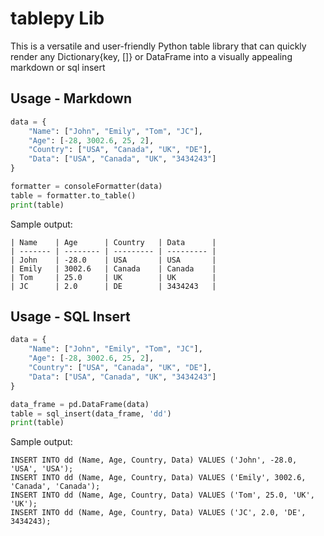 # tablepy Lib

This is a versatile and user-friendly Python table library that can quickly render any Dictionary{key, []} or DataFrame into a visually appealing markdown or sql insert

## Usage - Markdown

```python
data = {
    "Name": ["John", "Emily", "Tom", "JC"],
    "Age": [-28, 3002.6, 25, 2],
    "Country": ["USA", "Canada", "UK", "DE"],
    "Data": ["USA", "Canada", "UK", "3434243"]
}

formatter = consoleFormatter(data)
table = formatter.to_table()
print(table)    
```

Sample output:

```
| Name    | Age      | Country   | Data      | 
| ------- | -------- | --------- | --------- | 
| John    | -28.0    | USA       | USA       | 
| Emily   | 3002.6   | Canada    | Canada    | 
| Tom     | 25.0     | UK        | UK        | 
| JC      | 2.0      | DE        | 3434243   | 
```

## Usage - SQL Insert

```python
data = {
    "Name": ["John", "Emily", "Tom", "JC"],
    "Age": [-28, 3002.6, 25, 2],
    "Country": ["USA", "Canada", "UK", "DE"],
    "Data": ["USA", "Canada", "UK", "3434243"]
}

data_frame = pd.DataFrame(data)
table = sql_insert(data_frame, 'dd')
print(table)

```

Sample output:

```
INSERT INTO dd (Name, Age, Country, Data) VALUES ('John', -28.0, 'USA', 'USA');
INSERT INTO dd (Name, Age, Country, Data) VALUES ('Emily', 3002.6, 'Canada', 'Canada');
INSERT INTO dd (Name, Age, Country, Data) VALUES ('Tom', 25.0, 'UK', 'UK');
INSERT INTO dd (Name, Age, Country, Data) VALUES ('JC', 2.0, 'DE', 3434243);
```